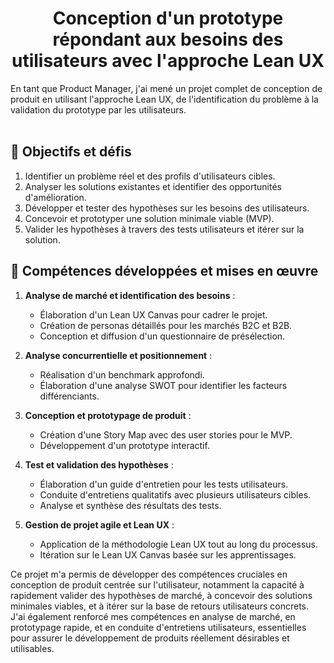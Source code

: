 <h1 align="center">Conception d'un prototype répondant aux besoins des utilisateurs avec l'approche Lean UX</h1>
En tant que Product Manager, j'ai mené un projet complet de conception de produit en utilisant l'approche Lean UX, de l'identification du problème à la validation du prototype par les utilisateurs.<br><br>


## 🎯 Objectifs et défis

1. Identifier un problème réel et des profils d'utilisateurs cibles.
2. Analyser les solutions existantes et identifier des opportunités d'amélioration.
3. Développer et tester des hypothèses sur les besoins des utilisateurs.
4. Concevoir et prototyper une solution minimale viable (MVP).
5. Valider les hypothèses à travers des tests utilisateurs et itérer sur la solution.

## 🚀 Compétences développées et mises en œuvre

1. **Analyse de marché et identification des besoins** :
   - Élaboration d'un Lean UX Canvas pour cadrer le projet.
   - Création de personas détaillés pour les marchés B2C et B2B.
   - Conception et diffusion d'un questionnaire de présélection.

2. **Analyse concurrentielle et positionnement** :
   - Réalisation d'un benchmark approfondi.
   - Élaboration d'une analyse SWOT pour identifier les facteurs différenciants.

3. **Conception et prototypage de produit** :
   - Création d'une Story Map avec des user stories pour le MVP.
   - Développement d'un prototype interactif.

4. **Test et validation des hypothèses** :
   - Élaboration d'un guide d'entretien pour les tests utilisateurs.
   - Conduite d'entretiens qualitatifs avec plusieurs utilisateurs cibles.
   - Analyse et synthèse des résultats des tests.

5. **Gestion de projet agile et Lean UX** :
   - Application de la méthodologie Lean UX tout au long du processus.
   - Itération sur le Lean UX Canvas basée sur les apprentissages.

Ce projet m'a permis de développer des compétences cruciales en conception de produit centrée sur l'utilisateur, notamment la capacité à rapidement valider des hypothèses de marché, à concevoir des solutions minimales viables, et à itérer sur la base de retours utilisateurs concrets. J'ai également renforcé mes compétences en analyse de marché, en prototypage rapide, et en conduite d'entretiens utilisateurs, essentielles pour assurer le développement de produits réellement désirables et utilisables.
